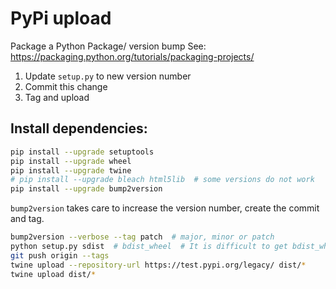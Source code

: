 
# PyPi upload

Package a Python Package/ version bump See: https://packaging.python.org/tutorials/packaging-projects/

1. Update `setup.py` to new version number
2. Commit this change
3. Tag and upload

## Install dependencies:
```bash
pip install --upgrade setuptools
pip install --upgrade wheel
pip install --upgrade twine
# pip install --upgrade bleach html5lib  # some versions do not work
pip install --upgrade bump2version
```

`bump2version` takes care to increase the version number, create the commit and tag.

```bash
bump2version --verbose --tag patch  # major, minor or patch
python setup.py sdist  # bdist_wheel  # It is difficult to get bdist_wheel working with binary files
git push origin --tags
twine upload --repository-url https://test.pypi.org/legacy/ dist/*
twine upload dist/*
```
